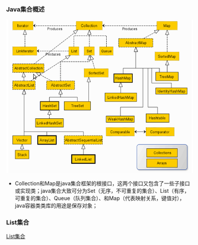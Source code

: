 ### Java集合概述
![image](https://github.com/ningbaoqi/Java/blob/master/gif/pic-30.jpg) 
+ Collection和Map是java集合框架的根接口，这两个接口又包含了一些子接口或实现类；java集合大致可分为Set（无序，不可重复的集合）、List（有序，可重复的集合）、Queue（队列集合）、和Map（代表映射关系，键值对），java容器类类库的用途是保存对象；
### List集合
[List集合](https://github.com/ningbaoqi/Java/blob/master/README-list.md)
